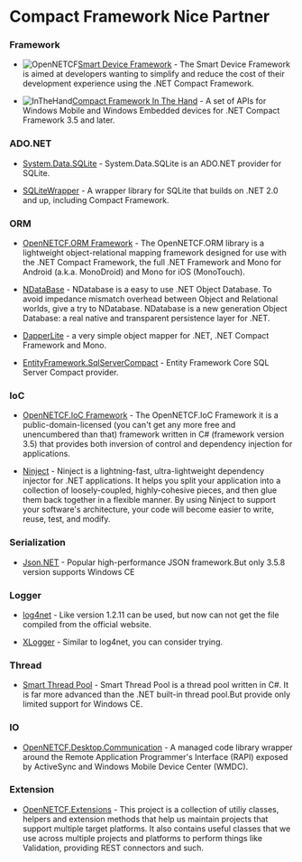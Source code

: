 # Compact Framework Nice Partner

### Framework
* ![OpenNETCF](http://download-codeplex.sec.s-msft.com/Download?ProjectName=opennetcf&DownloadId=929332&Build=21031)[Smart Device Framework] - The Smart Device Framework is aimed at developers wanting to simplify and reduce the cost of their development experience using the .NET Compact Framework.

* ![InTheHand](http://download-codeplex.sec.s-msft.com/Download?ProjectName=inthehandcf&DownloadId=932920&Build=21031)[Compact Framework In The Hand] - A set of APIs for Windows Mobile and Windows Embedded devices for .NET Compact Framework 3.5 and later.

### ADO.NET
* [System.Data.SQLite] - System.Data.SQLite is an ADO.NET provider for SQLite.

* [SQLiteWrapper] - A wrapper library for SQLite that builds on .NET 2.0 and up, including Compact Framework.

### ORM
* [OpenNETCF.ORM Framework] - The OpenNETCF.ORM library is a lightweight object-relational mapping framework designed for use with the .NET Compact Framework, the full .NET Framework and Mono for Android (a.k.a. MonoDroid) and Mono for iOS (MonoTouch).

* [NDataBase] - NDatabase is a easy to use .NET Object Database. To avoid impedance mismatch overhead between Object and Relational worlds, give a try to NDatabase. NDatabase is a new generation Object Database: a real native and transparent persistence layer for .NET.

* [DapperLite] - a very simple object mapper for .NET, .NET Compact Framework and Mono.

* [EntityFramework.SqlServerCompact] - Entity Framework Core SQL Server Compact provider.

### IoC
* [OpenNETCF.IoC Framework] - The OpenNETCF.IoC Framework it is a public-domain-licensed (you can't get any more free and unencumbered than that) framework written in C# (framework version 3.5) that provides both inversion of control and dependency injection for applications.

* [Ninject] - Ninject is a lightning-fast, ultra-lightweight dependency injector for .NET applications. It helps you split your application into a collection of loosely-coupled, highly-cohesive pieces, and then glue them back together in a flexible manner. By using Ninject to support your software's architecture, your code will become easier to write, reuse, test, and modify.

### Serialization
* [Json.NET] - Popular high-performance JSON framework.But only 3.5.8 version supports Windows CE

### Logger
* [log4net] - Like version 1.2.11 can be used, but now can not get the file compiled from the official website.

* [XLogger] - Similar to log4net, you can consider trying.

### Thread
* [Smart Thread Pool] - Smart Thread Pool is a thread pool written in C#. It is far more advanced than the .NET built-in thread pool.But provide only limited support for Windows CE.

### IO
* [OpenNETCF.Desktop.Communication] - A managed code library wrapper around the Remote Application Programmer's Interface (RAPI) exposed by ActiveSync and Windows Mobile Device Center (WMDC).

### Extension
* [OpenNETCF.Extensions] - This project is a collection of utiliy classes, helpers and extension methods that help us maintain projects that support multiple target platforms. It also contains useful classes that we use across multiple projects and platforms to perform things like Validation, providing REST connectors and such.

[//]: # (These are reference links used in the body of this note and get stripped out when the markdown processor does its job. There is no need to format nicely because it shouldn't be seen. Thanks SO - http://stackoverflow.com/questions/4823468/store-comments-in-markdown-syntax)

   [Smart Device Framework]: <https://github.com/ctacke/sdf/>
   [Compact Framework In The Hand]: <https://github.com/inthehand/compactframework/>
   [OpenNETCF.ORM Framework]: <http://orm.codeplex.com/>
   [OpenNETCF.IoC Framework]: <http://ioc.codeplex.com/>
   [Ninject]: <http://www.ninject.org/>
   [Json.NET]: <https://github.com/JamesNK/Newtonsoft.Json/releases/tag/3.5.8>
   [NDataBase]: <http://ndatabase.codeplex.com/>
   [Smart Thread Pool]: <http://smartthreadpool.codeplex.com/releases/view/37796>
   [System.Data.SQLite]: <http://system.data.sqlite.org/index.html/doc/trunk/www/downloads.wiki#sqlite-netFx35-binary-PocketPC-ARM-2008>
   [DapperLite]: <https://github.com/ryankirkman/DapperLite>
   [log4net]: <https://logging.apache.org/log4net/>
   [XLogger]: <https://github.com/lsoft/XLogger>
   [EntityFramework.SqlServerCompact]: <https://github.com/ErikEJ/EntityFramework.SqlServerCompact>
   [SQLiteWrapper]: <https://github.com/riaresults/SQLiteWrapper>
   [OpenNETCF.Desktop.Communication]: <http://rapi.codeplex.com/>
   [OpenNETCF.Extensions]: <http://oncfext.codeplex.com/>
